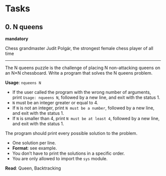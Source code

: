 # Tasks

## 0. N queens
**mandatory**

Chess grandmaster Judit Polgár, the strongest female chess player of all time

---

The N queens puzzle is the challenge of placing N non-attacking queens on an N×N chessboard. Write a program that solves the N queens problem.

**Usage**: `nqueens N`
- If the user called the program with the wrong number of arguments, print `Usage: nqueens N`, followed by a new line, and exit with the status 1.
- `N` must be an integer greater or equal to 4.
- If `N` is not an integer, print `N must be a number`, followed by a new line, and exit with the status 1.
- If `N` is smaller than 4, print `N must be at least 4`, followed by a new line, and exit with the status 1.

The program should print every possible solution to the problem.
- One solution per line.
- **Format**: see example.
- You don’t have to print the solutions in a specific order.
- You are only allowed to import the `sys` module.

**Read**: Queen, Backtracking
